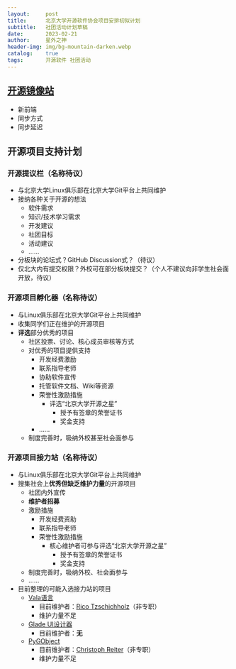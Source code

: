 ```yaml
---
layout:     post
title:      北京大学开源软件协会项目安排初拟计划
subtitle:   社团活动计划草稿
date:       2023-02-21
author:     星外之神
header-img: img/bg-mountain-darken.webp
catalog:    true
tags:       开源软件 社团活动
---
```


## [开源镜像站](https://mirrors.pku.edu.cn)

* 新前端
* 同步方式
* 同步延迟

## 开源项目支持计划

### 开源提议栏（名称待议）

* 与北京大学Linux俱乐部在北京大学Git平台上共同维护
* 接纳各种关于开源的想法
  * 软件需求
  * 知识/技术学习需求
  * 开发建议
  * 社团目标
  * 活动建议
  * ……
* 分板块的论坛式？GitHub Discussion式？（待议）
* 仅北大内有提交权限？外校可在部分板块提交？（个人不建议向非学生社会面开放，待议）

### 开源项目孵化器（名称待议）

* 与Linux俱乐部在北京大学Git平台上共同维护
* 收集同学们正在维护的开源项目
* **评选**部分优秀的项目
  * 社区投票、讨论、核心成员审核等方式
  * 对优秀的项目提供支持
    * 开发经费激励
    * 联系指导老师
    * 协助软件宣传
    * 托管软件文档、Wiki等资源
    * 荣誉性激励措施
      * 评选“北京大学开源之星”
        * 授予有签章的荣誉证书
        * 奖金支持
    * ……
  * 制度完善时，吸纳外校甚至社会面参与

### 开源项目接力站（名称待议）

* 与Linux俱乐部在北京大学Git平台上共同维护
* 搜集社会上**优秀但缺乏维护力量**的开源项目
  * 社团内外宣传
  * **维护者招募**
  * 激励措施
    * 开发经费资助
    * 联系指导老师
    * 荣誉性激励措施
      * 核心维护者可参与评选“北京大学开源之星”
        * 授予有签章的荣誉证书
        * 奖金支持
  * 制度完善时，吸纳外校、社会面参与
  * ……
* 目前整理的可能入选接力站的项目
  * [Vala语言](https://vala.dev/)
    * 目前维护者：[Rico Tzschichholz](https://gitlab.gnome.org/ricotz)（非专职）
    * 维护力量不足
  * [Glade UI设计器](https://glade.gnome.org/)
    * 目前维护者：**无**
  * [PyGObject](https://pygobject.readthedocs.io/en/latest/index.html)
    * 目前维护者：[Christoph Reiter](https://github.com/lazka)（非专职）
    * 维护力量不足
